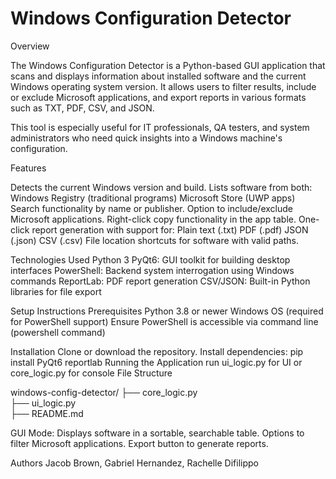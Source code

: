 # Windows Configuration Detector
Overview

The Windows Configuration Detector is a Python-based GUI application that scans and displays information about installed software and the current Windows operating system version. It allows users to filter results, include or exclude Microsoft applications, and export reports in various formats such as TXT, PDF, CSV, and JSON.

This tool is especially useful for IT professionals, QA testers, and system administrators who need quick insights into a Windows machine's configuration.

Features

Detects the current Windows version and build.
Lists software from both:
  Windows Registry (traditional programs)
  Microsoft Store (UWP apps)
Search functionality by name or publisher.
Option to include/exclude Microsoft applications.
Right-click copy functionality in the app table.
One-click report generation with support for:
  Plain text (.txt)
  PDF (.pdf)
  JSON (.json)
  CSV (.csv)
File location shortcuts for software with valid paths.

Technologies Used
Python 3
PyQt6: GUI toolkit for building desktop interfaces
PowerShell: Backend system interrogation using Windows commands
ReportLab: PDF report generation
CSV/JSON: Built-in Python libraries for file export

Setup Instructions
Prerequisites
  Python 3.8 or newer
  Windows OS (required for PowerShell support)
  Ensure PowerShell is accessible via command line (powershell command)

Installation
Clone or download the repository.
Install dependencies:
  pip install PyQt6 reportlab
Running the Application
run ui_logic.py for UI or core_logic.py for console
File Structure

windows-config-detector/
├── core_logic.py       
├── ui_logic.py         
├── README.md           


GUI Mode:
Displays software in a sortable, searchable table.
Options to filter Microsoft applications.
Export button to generate reports.

Authors
Jacob Brown, Gabriel Hernandez, Rachelle Difilippo
